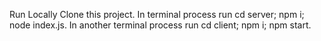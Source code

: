 Run Locally
Clone this project.
In terminal process run cd server; npm i; node index.js.
In another terminal process run cd client; npm i; npm start.
